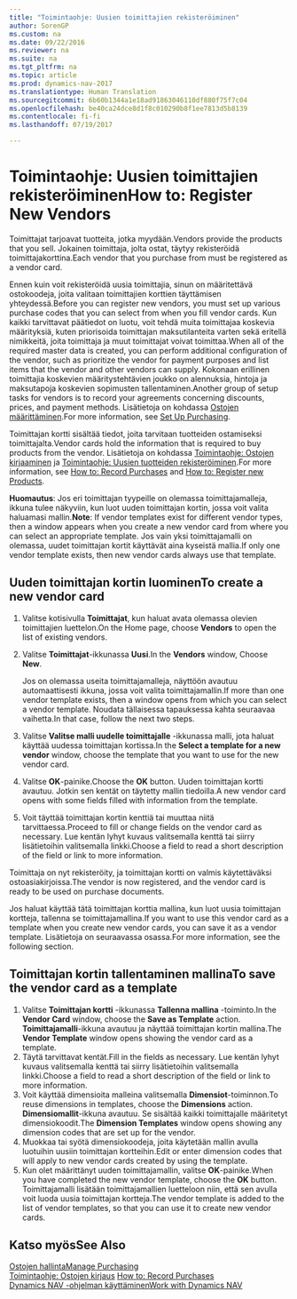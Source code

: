 ```yaml
---
title: "Toimintaohje: Uusien toimittajien rekisteröiminen"
author: SorenGP
ms.custom: na
ms.date: 09/22/2016
ms.reviewer: na
ms.suite: na
ms.tgt_pltfrm: na
ms.topic: article
ms.prod: dynamics-nav-2017
ms.translationtype: Human Translation
ms.sourcegitcommit: 6b60b1344a1e18ad91863046110df880f75f7c04
ms.openlocfilehash: be40ca24dce8d1f8c010290b8f1ee7813d5b8139
ms.contentlocale: fi-fi
ms.lasthandoff: 07/19/2017

---
```


# <a name="how-to-register-new-vendors"></a><span data-ttu-id="fce93-102">Toimintaohje: Uusien toimittajien rekisteröiminen</span><span class="sxs-lookup"><span data-stu-id="fce93-102">How to: Register New Vendors</span></span>
<span data-ttu-id="fce93-103">Toimittajat tarjoavat tuotteita, jotka myydään.</span><span class="sxs-lookup"><span data-stu-id="fce93-103">Vendors provide the products that you sell.</span></span> <span data-ttu-id="fce93-104">Jokainen toimittaja, jolta ostat, täytyy rekisteröidä toimittajakorttina.</span><span class="sxs-lookup"><span data-stu-id="fce93-104">Each vendor that you purchase from must be registered as a vendor card.</span></span>

<span data-ttu-id="fce93-105">Ennen kuin voit rekisteröidä uusia toimittajia, sinun on määritettävä ostokoodeja, joita valitaan toimittajien korttien täyttämisen yhteydessä.</span><span class="sxs-lookup"><span data-stu-id="fce93-105">Before you can register new vendors, you must set up various purchase codes that you can select from when you fill vendor cards.</span></span> <span data-ttu-id="fce93-106">Kun kaikki tarvittavat päätiedot on luotu, voit tehdä muita toimittajaa koskevia määrityksiä, kuten priorisoida toimittajan maksutilanteita varten sekä eritellä nimikkeitä, joita toimittaja ja muut toimittajat voivat toimittaa.</span><span class="sxs-lookup"><span data-stu-id="fce93-106">When all of the required master data is created, you can perform additional configuration of the vendor, such as prioritize the vendor for payment purposes and list items that the vendor and other vendors can supply.</span></span> <span data-ttu-id="fce93-107">Kokonaan erillinen toimittajia koskevien määritystehtävien joukko on alennuksia, hintoja ja maksutapoja koskevien sopimusten tallentaminen.</span><span class="sxs-lookup"><span data-stu-id="fce93-107">Another group of setup tasks for vendors is to record your agreements concerning discounts, prices, and payment methods.</span></span> <span data-ttu-id="fce93-108">Lisätietoja on kohdassa [Ostojen määrittäminen](purchasing-setup-purchasing.md).</span><span class="sxs-lookup"><span data-stu-id="fce93-108">For more information, see [Set Up Purchasing](purchasing-setup-purchasing.md).</span></span>

<span data-ttu-id="fce93-109">Toimittajan kortti sisältää tiedot, joita tarvitaan tuotteiden ostamiseksi toimittajalta.</span><span class="sxs-lookup"><span data-stu-id="fce93-109">Vendor cards hold the information that is required to buy products from the vendor.</span></span> <span data-ttu-id="fce93-110">Lisätietoja on kohdassa [Toimintaohje: Ostojen kirjaaminen](purchasing-how-record-purchases.md) ja [Toimintaohje: Uusien tuotteiden rekisteröiminen](inventory-how-register-new-products.md).</span><span class="sxs-lookup"><span data-stu-id="fce93-110">For more information, see [How to: Record Purchases](purchasing-how-record-purchases.md) and [How to: Register new Products](inventory-how-register-new-products.md).</span></span>

<span data-ttu-id="fce93-111">**Huomautus**: Jos eri toimittajan tyypeille on olemassa toimittajamalleja, ikkuna tulee näkyviin, kun luot uuden toimittajan kortin, jossa voit valita haluamasi mallin.</span><span class="sxs-lookup"><span data-stu-id="fce93-111">**Note**: If vendor templates exist for different vendor types, then a window appears when you create a new vendor card from where you can select an appropriate template.</span></span> <span data-ttu-id="fce93-112">Jos vain yksi toimittajamalli on olemassa, uudet toimittajan kortit käyttävät aina kyseistä mallia.</span><span class="sxs-lookup"><span data-stu-id="fce93-112">If only one vendor template exists, then new vendor cards always use that template.</span></span>

## <a name="to-create-a-new-vendor-card"></a><span data-ttu-id="fce93-113">Uuden toimittajan kortin luominen</span><span class="sxs-lookup"><span data-stu-id="fce93-113">To create a new vendor card</span></span>
1. <span data-ttu-id="fce93-114">Valitse kotisivulla **Toimittajat**, kun haluat avata olemassa olevien toimittajien luettelon.</span><span class="sxs-lookup"><span data-stu-id="fce93-114">On the Home page, choose **Vendors** to open the list of existing vendors.</span></span>  
2. <span data-ttu-id="fce93-115">Valitse **Toimittajat**-ikkunassa **Uusi**.</span><span class="sxs-lookup"><span data-stu-id="fce93-115">In the **Vendors** window, Choose **New**.</span></span>

    <span data-ttu-id="fce93-116">Jos on olemassa useita toimittajamalleja, näyttöön avautuu automaattisesti ikkuna, jossa voit valita toimittajamallin.</span><span class="sxs-lookup"><span data-stu-id="fce93-116">If more than one vendor template exists, then a window opens from which you can select a vendor template.</span></span> <span data-ttu-id="fce93-117">Noudata tällaisessa tapauksessa kahta seuraavaa vaihetta.</span><span class="sxs-lookup"><span data-stu-id="fce93-117">In that case, follow the next two steps.</span></span>
3. <span data-ttu-id="fce93-118">Valitse **Valitse malli uudelle toimittajalle** -ikkunassa malli, jota haluat käyttää uudessa toimittajan kortissa.</span><span class="sxs-lookup"><span data-stu-id="fce93-118">In the **Select a template for a new vendor** window, choose the template that you want to use for the new vendor card.</span></span>
4. <span data-ttu-id="fce93-119">Valitse **OK**-painike.</span><span class="sxs-lookup"><span data-stu-id="fce93-119">Choose the **OK** button.</span></span> <span data-ttu-id="fce93-120">Uuden toimittajan kortti avautuu. Jotkin sen kentät on täytetty mallin tiedoilla.</span><span class="sxs-lookup"><span data-stu-id="fce93-120">A new vendor card opens with some fields filled with information from the template.</span></span>
5. <span data-ttu-id="fce93-121">Voit täyttää toimittajan kortin kenttiä tai muuttaa niitä tarvittaessa.</span><span class="sxs-lookup"><span data-stu-id="fce93-121">Proceed to fill or change fields on the vendor card as necessary.</span></span> <span data-ttu-id="fce93-122">Lue kentän lyhyt kuvaus valitsemalla kenttä tai siirry lisätietoihin valitsemalla linkki.</span><span class="sxs-lookup"><span data-stu-id="fce93-122">Choose a field to read a short description of the field or link to more information.</span></span>

<span data-ttu-id="fce93-123">Toimittaja on nyt rekisteröity, ja toimittajan kortti on valmis käytettäväksi ostoasiakirjoissa.</span><span class="sxs-lookup"><span data-stu-id="fce93-123">The vendor is now registered, and the vendor card is ready to be used on purchase documents.</span></span>

<span data-ttu-id="fce93-124">Jos haluat käyttää tätä toimittajan korttia mallina, kun luot uusia toimittajan kortteja, tallenna se toimittajamallina.</span><span class="sxs-lookup"><span data-stu-id="fce93-124">If you want to use this vendor card as a template when you create new vendor cards, you can save it as a vendor template.</span></span> <span data-ttu-id="fce93-125">Lisätietoja on seuraavassa osassa.</span><span class="sxs-lookup"><span data-stu-id="fce93-125">For more information, see the following section.</span></span>

## <a name="to-save-the-vendor-card-as-a-template"></a><span data-ttu-id="fce93-126">Toimittajan kortin tallentaminen mallina</span><span class="sxs-lookup"><span data-stu-id="fce93-126">To save the vendor card as a template</span></span>
1. <span data-ttu-id="fce93-127">Valitse **Toimittajan kortti** -ikkunassa **Tallenna mallina** -toiminto.</span><span class="sxs-lookup"><span data-stu-id="fce93-127">In the **Vendor Card** window, choose the **Save as Template** action.</span></span> <span data-ttu-id="fce93-128">**Toimittajamalli**-ikkuna avautuu ja näyttää toimittajan kortin mallina.</span><span class="sxs-lookup"><span data-stu-id="fce93-128">The **Vendor Template** window opens showing the vendor card as a template.</span></span>
2. <span data-ttu-id="fce93-129">Täytä tarvittavat kentät.</span><span class="sxs-lookup"><span data-stu-id="fce93-129">Fill in the fields as necessary.</span></span> <span data-ttu-id="fce93-130">Lue kentän lyhyt kuvaus valitsemalla kenttä tai siirry lisätietoihin valitsemalla linkki.</span><span class="sxs-lookup"><span data-stu-id="fce93-130">Choose a field to read a short description of the field or link to more information.</span></span>
3. <span data-ttu-id="fce93-131">Voit käyttää dimensioita malleina valitsemalla **Dimensiot**-toiminnon.</span><span class="sxs-lookup"><span data-stu-id="fce93-131">To reuse dimensions in templates, choose the **Dimensions** action.</span></span> <span data-ttu-id="fce93-132">**Dimensiomallit**-ikkuna avautuu. Se sisältää kaikki toimittajalle määritetyt dimensiokoodit.</span><span class="sxs-lookup"><span data-stu-id="fce93-132">The **Dimension Templates** window opens showing any dimension codes that are set up for the vendor.</span></span>
4. <span data-ttu-id="fce93-133">Muokkaa tai syötä dimensiokoodeja, joita käytetään mallin avulla luotuihin uusiin toimittajan kortteihin.</span><span class="sxs-lookup"><span data-stu-id="fce93-133">Edit or enter dimension codes that will apply to new vendor cards created by using the template.</span></span>
5. <span data-ttu-id="fce93-134">Kun olet määrittänyt uuden toimittajamallin, valitse **OK**-painike.</span><span class="sxs-lookup"><span data-stu-id="fce93-134">When you have completed the new vendor template, choose the **OK** button.</span></span> <span data-ttu-id="fce93-135">Toimittajamalli lisätään toimittajamallien luetteloon niin, että sen avulla voit luoda uusia toimittajan kortteja.</span><span class="sxs-lookup"><span data-stu-id="fce93-135">The vendor template is added to the list of vendor templates, so that you can use it to create new vendor cards.</span></span>

## <a name="see-also"></a><span data-ttu-id="fce93-136">Katso myös</span><span class="sxs-lookup"><span data-stu-id="fce93-136">See Also</span></span>
[<span data-ttu-id="fce93-137">Ostojen hallinta</span><span class="sxs-lookup"><span data-stu-id="fce93-137">Manage Purchasing</span></span>](purchasing-manage-purchasing.md)  
<span data-ttu-id="fce93-138">[Toimintaohje: Ostojen kirjaus](purchasing-how-record-purchases.md) </span><span class="sxs-lookup"><span data-stu-id="fce93-138">[How to: Record Purchases](purchasing-how-record-purchases.md) </span></span>  
[<span data-ttu-id="fce93-139">Dynamics NAV -ohjelman käyttäminen</span><span class="sxs-lookup"><span data-stu-id="fce93-139">Work with Dynamics NAV</span></span>](ui-work-product.md)

